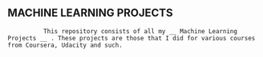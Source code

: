 ##                                               **MACHINE LEARNING PROJECTS**

              This repository consists of all my __ Machine Learning Projects __ . These projects are those that I did for various courses from Coursera, Udacity and such.
              
              
